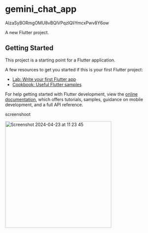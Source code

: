 # gemini_chat_app
AIzaSyBORmgOMU8vBQlVPqzlQliYmcxPwv8Y6ow

A new Flutter project.

## Getting Started

This project is a starting point for a Flutter application.

A few resources to get you started if this is your first Flutter project:

- [Lab: Write your first Flutter app](https://docs.flutter.dev/get-started/codelab)
- [Cookbook: Useful Flutter samples](https://docs.flutter.dev/cookbook)

For help getting started with Flutter development, view the
[online documentation](https://docs.flutter.dev/), which offers tutorials,
samples, guidance on mobile development, and a full API reference.

screenshoot

<img width="344" alt="Screenshot 2024-04-23 at 11 23 45" src="https://github.com/ndridm2/flutter_gemini_chat_app/assets/64353589/3d5460cb-0ff6-49df-9484-18005c18a541">
